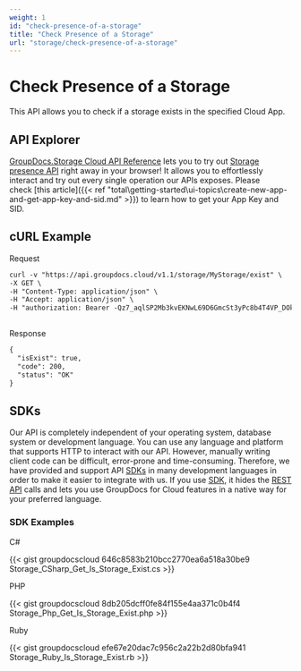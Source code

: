 ```yaml
---
weight: 1
id: "check-presence-of-a-storage"
title: "Check Presence of a Storage"
url: "storage/check-presence-of-a-storage"
---
```







# Check Presence of a Storage #

This API allows you to check if a storage exists in the specified Cloud App.

## API Explorer ##

[GroupDocs.Storage Cloud API Reference](https://apireference.groupdocs.cloud/storage/) lets you to try out [Storage presence API](https://apireference.groupdocs.cloud/storage/#!/Storage/GetIsStorageExist) right away in your browser! It allows you to effortlessly interact and try out every single operation our APIs exposes. Please check [this article]({{< ref "total\getting-started\ui-topics\create-new-app-and-get-app-key-and-sid.md" >}}) to learn how to get your App Key and SID. 

## cURL Example ##





 Request

```html 
curl -v "https://api.groupdocs.cloud/v1.1/storage/MyStorage/exist" \
-X GET \
-H "Content-Type: application/json" \
-H "Accept: application/json" \
-H "authorization: Bearer -Qz7_aqlSP2Mb3kvEKNwL69D6GmcSt3yPc8b4T4VP_DOkfjrNdesDYtM4Izzis8JJoRPSqQgOE1QYW41PeWjGomheHLZnsKHktAARwAzaPky0NfcT5LsMhKJMyfiFWMnF1JlDrK2Gn2ku51x-n-DwFaC3EJlwggrLfyyurCLlYd--PU55qj7okiOUxRYcd5C_F-Q2JnnYTdD4yIll33LP8GwaFlzfg5N9g9bc2XWG-9A8fi7yssSm6YqtSjMjrEypJIz4mC7zxwvP6uI39c9u5n-4vYJqoXyvQjCkDPdCZOejK7VnE7RZavDGV4OLjEgBSCh38LdCSUsKR0S2AK18PBIwb_Qf-RXsJtNnnjJdKbD1w-xE-8kfitHir6qdm4Ei-6adyNx0ZThXP3hulyUUErhetIPBVUaM25rWqy-9zflGRPfYrJWzDA27BcP262Thwd1zV3mh2MNptGAeIINChxebNE"
    
 ```




 Response

```html 
{
  "isExist": true,
  "code": 200,
  "status": "OK"
}
 ```






## SDKs ##

Our API is completely independent of your operating system, database system or development language. You can use any language and platform that supports HTTP to interact with our API. However, manually writing client code can be difficult, error-prone and time-consuming. Therefore, we have provided and support API [SDKs](https://github.com/groupdocs-storage-cloud) in many development languages in order to make it easier to integrate with us. If you use [SDK](https://github.com/groupdocs-storage-cloud), it hides the [REST API](https://apireference.groupdocs.cloud/storage/#!/Storage/GetIsExist) calls and lets you use GroupDocs for Cloud features in a native way for your preferred language.

### SDK Examples ###





 C#




{{< gist groupdocscloud 646c8583b210bcc2770ea6a518a30be9 Storage_CSharp_Get_Is_Storage_Exist.cs >}}







 PHP




{{< gist groupdocscloud 8db205dcff0fe84f155e4aa371c0b4f4 Storage_Php_Get_Is_Storage_Exist.php >}}







 Ruby




{{< gist groupdocscloud efe67e20dac7c956c2a22b2d80bfa941 Storage_Ruby_Is_Storage_Exist.rb >}}







 

 

 